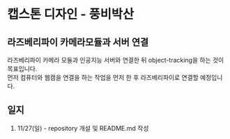 # 캡스톤 디자인 - 풍비박산
## 라즈베리파이 카메라모듈과 서버 연결
라즈베리파이 카메라 모듈과 인공지능 서버와 연결한 뒤 object-tracking을 하는 것이 목표입니다.<br>
먼저 컴퓨터와 웹캠을 연결을 하는 작업을 먼저 한 후 라즈베리파이로 연결할 예정입니다.
## 일지
1. 11/27(일) - repository 개설 및 README.md 작성